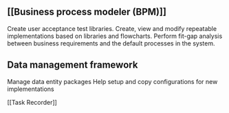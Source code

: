 ## [[Business process modeler (BPM)]]
Create user acceptance test libraries.
Create, view and modify repeatable implementations based on libraries and flowcharts.
Perform fit-gap analysis between business requirements and the default processes in the system.
## Data management framework
Manage data entity packages
Help setup and copy configurations for new implementations

[[Task Recorder]]